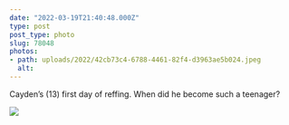 ```yaml
---
date: "2022-03-19T21:40:48.000Z"
type: post 
post_type: photo
slug: 78048
photos: 
- path: uploads/2022/42cb73c4-6788-4461-82f4-d3963ae5b024.jpeg
  alt: 
---
```

Cayden’s (13) first day of reffing. When did he become such a teenager?


![](/uploads/2022/42cb73c4-6788-4461-82f4-d3963ae5b024.jpeg)
